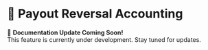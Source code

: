 # 🔄 Payout Reversal Accounting

📢 **Documentation Update Coming Soon!**  
This feature is currently under development. Stay tuned for updates.
